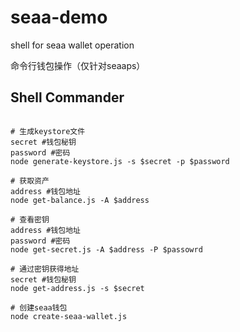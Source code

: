# seaa-demo

shell for seaa wallet operation

命令行钱包操作（仅针对seaaps）

## Shell Commander

```shell

# 生成keystore文件
secret #钱包秘钥
password #密码
node generate-keystore.js -s $secret -p $password

# 获取资产
address #钱包地址
node get-balance.js -A $address

# 查看密钥
address #钱包地址
password #密码
node get-secret.js -A $address -P $passowrd

# 通过密钥获得地址
secret #钱包秘钥
node get-address.js -s $secret

# 创建seaa钱包
node create-seaa-wallet.js

```
